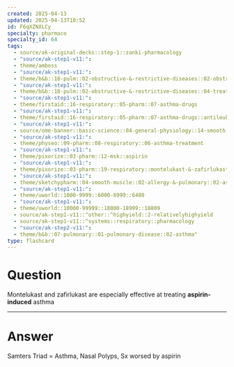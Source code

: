 ```yaml
---
created: 2025-04-13
updated: 2025-04-13T10:52
id: F6qXZNXLCy
specialty: pharmaco
specialty_id: 64
tags:
  - source/ak-original-decks::step-1::zanki-pharmacology
  - "source/ak-step1-v11:": 
  - theme/amboss
  - "source/ak-step1-v11:": 
  - theme/b&b::18-pulm::02-obstructive-&-restrictive-diseases::02-obstructive-lung-disease
  - "source/ak-step1-v11:": 
  - theme/b&b::18-pulm::02-obstructive-&-restrictive-diseases::04-treatment-of-copd-&-asthma
  - "source/ak-step1-v11:": 
  - theme/firstaid::16-respiratory::05-pharm::07-asthma-drugs
  - "source/ak-step1-v11:": 
  - theme/firstaid::16-respiratory::05-pharm::07-asthma-drugs::antileukotrienes
  - "source/ak-step1-v11:": 
  - source/ome-banner::basic-science::04-general-physiology::14-smooth-muscle
  - "source/ak-step1-v11:": 
  - theme/physeo::09-pharm::08-respiratory::06-asthma-treatment
  - "source/ak-step1-v11:": 
  - theme/pixorize::03-pharm::12-msk::aspirin
  - "source/ak-step1-v11:": 
  - theme/pixorize::03-pharm::19-respiratory::montelukast-&-zafirlukast
  - "source/ak-step1-v11:": 
  - theme/sketchypharm::04-smooth-muscle::02-allergy-&-pulmonary::02-asthma-therapy
  - "source/ak-step1-v11:": 
  - theme/uworld::1000-9999::6000-6999::6480
  - "source/ak-step1-v11:": 
  - theme/uworld::10000-99999::18000-18999::18809
  - source/ak-step1-v11::^other::^highyield::2-relativelyhighyield
  - source/ak-step1-v11::^systems::respiratory::pharmacology
  - "source/ak-step2-v11:": 
  - theme/b&b::07-pulmonary::01-pulmonary-disease::02-asthma"
type: flashcard
---
```


# Question
Montelukast and zafirlukast are especially effective at treating **aspirin-induced** asthma

---

# Answer
Samters Triad = Asthma, Nasal Polyps, Sx worsed by aspirin